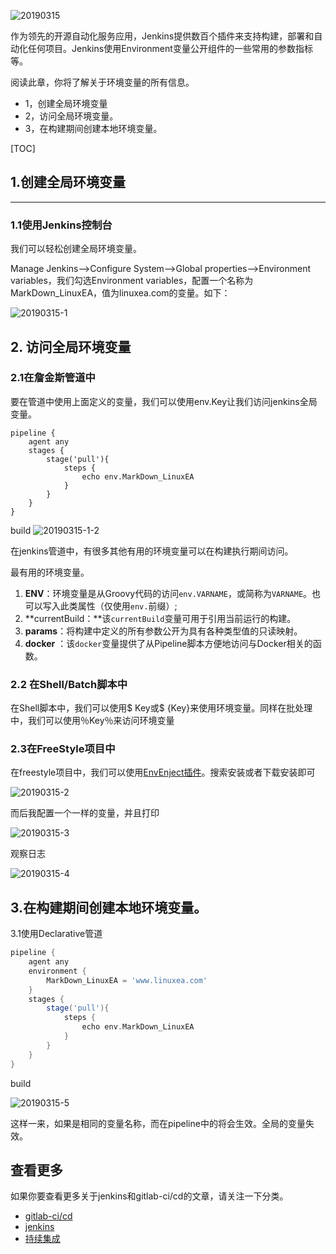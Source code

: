 ![20190315](img/20190315.png)

作为领先的开源自动化服务应用，Jenkins提供数百个插件来支持构建，部署和自动化任何项目。Jenkins使用Environment变量公开组件的一些常用的参数指标等。

阅读此章，你将了解关于环境变量的所有信息。

- 1，创建全局环境变量
- 2，访问全局环境变量。
- 3，在构建期间创建本地环境变量。

[TOC]



## 1.创建全局环境变量
------

### 1.1使用Jenkins控制台

我们可以轻松创建全局环境变量。

Manage Jenkins-->Configure System-->Global properties-->Environment variables，我们勾选Environment variables，配置一个名称为MarkDown_LinuxEA，值为linuxea.com的变量。如下：

![20190315-1](img/20190315-1.png)

## 2. 访问全局环境变量

### 2.1在詹金斯管道中

要在管道中使用上面定义的变量，我们可以使用env.Key让我们访问jenkins全局变量。

```
pipeline {
    agent any
    stages {
        stage('pull'){
            steps {
                echo env.MarkDown_LinuxEA
            }
        }
    }
}
```

build
![20190315-1-2](img/20190315-1-2.png)

在jenkins管道中，有很多其他有用的环境变量可以在构建执行期间访问。

最有用的环境变量。

1. **ENV**：环境变量是从Groovy代码的访问`env.VARNAME`，或简称为`VARNAME`。也可以写入此类属性（仅使用`env.`前缀）;
2. **currentBuild：**该`currentBuild`变量可用于引用当前运行的构建。
3. **params**：将构建中定义的所有参数公开为具有各种类型值的只读映射。
4. **docker**  ：该`docker`变量提供了从Pipeline脚本方便地访问与Docker相关的函数。

### 2.2 在Shell/Batch脚本中

在Shell脚本中，我们可以使用\$ Key或\$ {Key}来使用环境变量。同样在批处理中，我们可以使用％Key％来访问环境变量

### 2.3在FreeStyle项目中

在freestyle项目中，我们可以使用[EnvEnject插件](https://wiki.jenkins.io/display/JENKINS/EnvInject+Plugin)。搜索安装或者下载安装即可

![20190315-2](img/20190315-2.png)

而后我配置一个一样的变量，并且打印

![20190315-3](img/20190315-3.png)

观察日志

![20190315-4](img/20190315-4.png)

## 3.在构建期间创建本地环境变量。

3.1使用Declarative管道

```groovy
pipeline {
    agent any
    environment {
        MarkDown_LinuxEA = 'www.linuxea.com'
    } 
    stages {
        stage('pull'){
            steps {
                echo env.MarkDown_LinuxEA
            }
        }
    }
}
```

build

![20190315-5](img/20190315-5.png)

这样一来，如果是相同的变量名称，而在pipeline中的将会生效。全局的变量失效。

## 查看更多

如果你要查看更多关于jenkins和gitlab-ci/cd的文章，请关注一下分类。
- [gitlab-ci/cd](https://www.linuxea.com/tag/gitlab/)
- [jenkins](https://www.linuxea.com/tag/jenkins/)
- [持续集成](https://www.linuxea.com/tag/devops/)